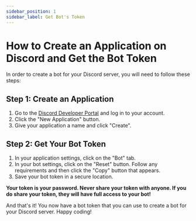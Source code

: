 ```yaml
---
sidebar_position: 1
sidebar_label: Get Bot's Token
---
```


# How to Create an Application on Discord and Get the Bot Token

In order to create a bot for your Discord server, you will need to follow these steps:

## Step 1: Create an Application

1. Go to the [Discord Developer Portal](https://discord.com/developers/applications) and log in to your account.
2. Click the "New Application" button.
3. Give your application a name and click "Create".

## Step 2: Get Your Bot Token

1. In your application settings, click on the "Bot" tab.
2. In your bot settings, click on the "Reset" button. Follow any requirements and then click the "Copy" button that appears.
3. Save your bot token in a secure location.

**Your token is your password. Never share your token with anyone. If you do share your token, they will have full access to your bot!**

And that's it! You now have a bot token that you can use to create a bot for your Discord server. Happy coding!
